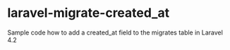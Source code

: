 laravel-migrate-created_at
==========================

Sample code how to add a created_at field to the migrates table in Laravel 4.2
